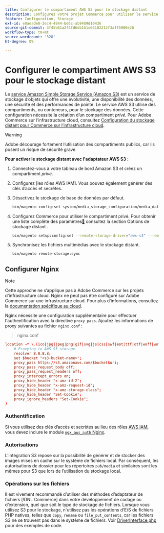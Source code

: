 ```yaml
---
title: Configurer le compartiment AWS S3 pour le stockage distant
description: Configurez votre projet Commerce pour utiliser le service de stockage AWS S3 pour le stockage distant.
feature: Configuration, Storage
exl-id: e8aeade8-2ec4-4844-bd6c-ab9489d10436
source-git-commit: 3f45b61a2f4fd6db161c66182212f3aff5900e26
workflow-type: tm+mt
source-wordcount: '328'
ht-degree: 0%

---
```


# Configurer le compartiment AWS S3 pour le stockage distant

Le [service Amazon Simple Storage Service (Amazon S3)][AWS S3] est un service de stockage d’objets qui offre une évolutivité, une disponibilité des données, une sécurité et des performances de pointe. Le service AWS S3 utilise des compartiments, ou conteneurs, pour le stockage des données. Cette configuration nécessite la création d’un compartiment _privé_. Pour Adobe Commerce sur l’infrastructure cloud, consultez [Configuration du stockage distant pour Commerce sur l’infrastructure cloud](cloud-support.md).

>[!WARNING]
>
>Adobe décourage fortement l’utilisation des compartiments publics, car ils posent un risque de sécurité grave.

**Pour activer le stockage distant avec l&#39;adaptateur AWS S3** :

1. Connectez-vous à votre tableau de bord Amazon S3 et créez un compartiment _privé_.

1. Configurez [les rôles AWS IAM]. Vous pouvez également générer des clés d’accès et secrètes.

1. Désactivez le stockage de base de données par défaut.

   ```bash
   bin/magento config:set system/media_storage_configuration/media_database 0
   ```

1. Configurez Commerce pour utiliser le compartiment privé. Pour obtenir une liste complète des paramètres[&#128279;](remote-storage.md#remote-storage-options) consultez la section  Options de stockage distant .

   ```bash
   bin/magento setup:config:set --remote-storage-driver="aws-s3" --remote-storage-bucket="<bucket-name>" --remote-storage-region="<region-name>" --remote-storage-prefix="<optional-prefix>" --remote-storage-key=<optional-access-key> --remote-storage-secret=<optional-secret-key> -n
   ```

1. Synchronisez les fichiers multimédias avec le stockage distant.

   ```bash
   bin/magento remote-storage:sync
   ```

## Configurer Nginx

>[!NOTE]
>
>Cette approche ne s’applique pas à Adobe Commerce sur les projets d’infrastructure cloud. Nginx ne peut pas être configuré sur Adobe Commerce sur une infrastructure cloud. Pour plus d’informations, consultez la [documentation spécifique au cloud](cloud-support.md).

Nginx nécessite une configuration supplémentaire pour effectuer l&#39;authentification avec la directive `proxy_pass`. Ajoutez les informations de proxy suivantes au fichier `nginx.conf` :

>nginx.conf

```conf
location ~* \.(ico|jpg|jpeg|png|gif|svg|js|css|swf|eot|ttf|otf|woff|woff2)$ {
    # Proxying to AWS S3 storage.
    resolver 8.8.8.8;
    set $bucket "<s3-bucket-name>";
    proxy_pass https://s3.amazonaws.com/$bucket$uri;
    proxy_pass_request_body off;
    proxy_pass_request_headers off;
    proxy_intercept_errors on;
    proxy_hide_header "x-amz-id-2";
    proxy_hide_header "x-amz-request-id";
    proxy_hide_header "x-amz-storage-class";
    proxy_hide_header "Set-Cookie";
    proxy_ignore_headers "Set-Cookie";
}
```

### Authentification

Si vous utilisez des clés d’accès et secrètes au lieu des rôles [AWS IAM], vous devez inclure le module [`ngx_aws_auth` Nginx][ngx repo].

### Autorisations

L’intégration S3 repose sur la possibilité de générer et de stocker des images mises en cache sur le système de fichiers local. Par conséquent, les autorisations de dossier pour les répertoires `pub/media` et similaires sont les mêmes pour S3 que lors de l’utilisation du stockage local.

### Opérations sur les fichiers

Il est vivement recommandé d’utiliser des méthodes d’adaptateur de fichiers [!DNL Commerce] dans votre développement de codage ou d’extension, quel que soit le type de stockage de fichiers. Lorsque vous utilisez S3 pour le stockage, n&#39;utilisez pas les opérations d&#39;E/S de fichiers PHP natives, telles que `copy`, `rename` ou `file_put_contents`, car les fichiers S3 ne se trouvent pas dans le système de fichiers. Voir [DriverInterface.php](https://github.com/magento/magento2/blob/2.4-develop/lib/internal/Magento/Framework/Filesystem/DriverInterface.php#L18) pour des exemples de code.

<!-- link definitions -->

[AWS S3]: https://aws.amazon.com/s3
[AWS IAM]: https://aws.amazon.com/iam/
[ngx repo]: https://github.com/anomalizer/ngx_aws_auth
